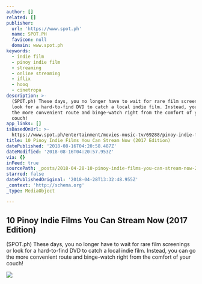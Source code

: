 ```yaml
---
author: []
related: []
publisher:
  url: 'https://www.spot.ph'
  name: SPOT.PH
  favicon: null
  domain: www.spot.ph
keywords:
  - indie film
  - pinoy indie film
  - streaming
  - online streaming
  - iflix
  - hooq
  - cinetropa
description: >-
  (SPOT.ph) These days, you no longer have to wait for rare film screenings or
  look for a hard-to-find DVD to catch a local indie film. Instead, you can go
  the more convenient route and binge-watch right from the comfort of your
  couch!
app_links: []
isBasedOnUrl: >-
  https://www.spot.ph/entertainment/movies-music-tv/69288/pinoy-indie-films-streaming-2017-edition-a00001-20170215-lfrm
title: 10 Pinoy Indie Films You Can Stream Now (2017 Edition)
datePublished: '2018-08-16T04:20:58.487Z'
dateModified: '2018-08-16T04:20:57.953Z'
via: {}
inFeed: true
sourcePath: _posts/2018-04-28-10-pinoy-indie-films-you-can-stream-now-2017-edition.md
starred: false
datePublishedOriginal: '2018-04-28T13:32:48.955Z'
_context: 'http://schema.org'
_type: MediaObject

---
```

<article style=""><h1>10 Pinoy Indie Films You Can Stream Now (2017 Edition)</h1><p>(SPOT.ph) These days, you no longer have to wait for rare film screenings or look for a hard-to-find DVD to catch a local indie film. Instead, you can go the more convenient route and binge-watch right from the comfort of your couch!</p><img src="https://images.summitmedia-digital.com/spotph/images/2017/02/14/Indie-Films-to-Stream_640_standard_640x360.jpg" /></article>